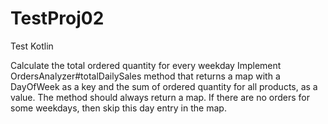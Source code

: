 # TestProj02
Test Kotlin

Calculate the total ordered quantity for every weekday
Implement OrdersAnalyzer#totalDailySales method that returns a map with a DayOfWeek as a key and the sum of ordered quantity for all products, as a value.
The method should always return a map. If there are no orders for some weekdays, then skip this day entry in the map.

